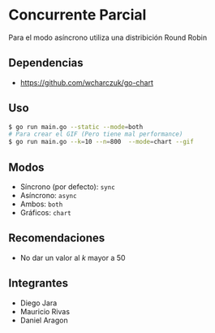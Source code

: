 # Concurrente Parcial #

Para el modo asíncrono utiliza una distribición Round Robin

## Dependencias ##

- <https://github.com/wcharczuk/go-chart>

## Uso ##

```bash
$ go run main.go --static --mode=both
# Para crear el GIF (Pero tiene mal performance)
$ go run main.go --k=10 --n=800  --mode=chart --gif
```

## Modos ##

- Síncrono (por defecto): `sync`
- Asíncrono: `async`
- Ambos: `both`
- Gráficos: `chart`

## Recomendaciones ##

- No dar un valor al *k* mayor a 50

## Integrantes ##

- Diego Jara
- Mauricio Rivas
- Daniel Aragon